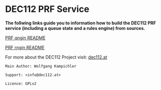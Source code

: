 # DEC112 PRF Service

__The follwing links guide you to information how to build the DEC112 PRF service (including a queue state and a rules engine) from sources.__

[PRF qngin README](https://github.com/dec112/prf/blob/master/qngin/README.md)

[PRF rngin README](https://github.com/dec112/prf/blob/master/rngin/README.md)

For more about the DEC112 Project visit: [dec112.at](https://dec112.at)

```
Main Author: Wolfgang Kampichler

Support: <info@dec112.at>

Licence: GPLv2
```

